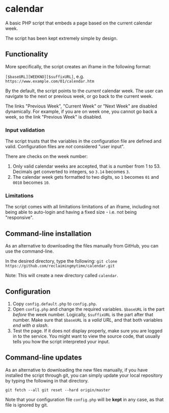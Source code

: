 # calendar
A basic PHP script that embeds a page based on the current calendar week.

The script has been kept extremely simple by design.

## Functionality

More specifically, the script creates an iframe in the following format:

`[$baseURL][WEEKNO][$suffixURL]`, e.g. `https://www.example.com/01/calendar.htm`

By the default, the script points to the *current* calendar week. The user can navigate to the next or previous week, or go back to the current week.

The links "Previous Week", "Current Week" or "Next Week" are disabled dynamically. For example, if you are on week one, you cannot go back a week, so the link "Previous Week" is disabled.

### Input validation
The script trusts that the variables in the configuration file are defined and valid. Configuration files are *not* considered "user input".

There are checks on the week number:
1. Only valid calendar weeks are accepted, that is a number from 1 to 53. Decimals get converted to integers, so `3.14` becomes `3`.
2. The calendar week gets formatted to two digits, so `1` becomes `01` and `0010` becomes `10`.

### Limitations
The script comes with all limitations limitations of an iframe, including not being able to auto-login and having a fixed size - i.e. not being "responsive".

## Command-line installation
As an alternative to downloading the files manually from GitHub, you can use the command-line.

In the desired directory, type the following: `git clone https://github.com/reclaimingmytime/calendar.git`

Note: This will create a new directory called `calendar`.

## Configuration
1. Copy `config.default.php` to `config.php`.
2. Open `config.php` and change the required variables. `$baseURL` is the part *before* the week number. Logically, `$suffixURL` is the part after that number. Make sure that `$baseURL` is a *valid URL*, and that both variables *end with a slash*.
3. Test the page. If it does not display properly, make sure you are logged in to the service. You might want to view the source code, that usually tells you how the script interpreted your input.

## Command-line updates
As an alternative to downloading the new files manually, if you have installed the script through git, you can simply update your local repository by typing the following in that directory.

`git fetch --all
 git reset --hard origin/master`

Note that your configuration file `config.php` will be **kept** in any case, as that file is ignored by git.
